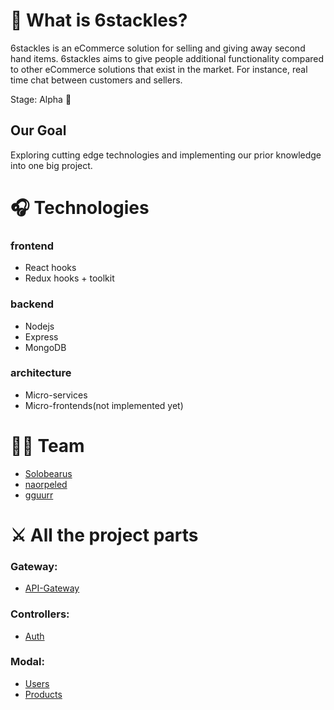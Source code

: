  # 🐙 What is 6stackles?
6stackles is an eCommerce solution for selling and giving away second hand items.
6stackles aims to give people additional functionality compared to other eCommerce solutions that exist in the market. For instance, real time chat between customers and sellers.

Stage: Alpha 🤖

## Our Goal
Exploring cutting edge technologies and implementing our prior knowledge into one big project.

# 🎧 Technologies
### frontend
- React hooks
- Redux hooks + toolkit

### backend
- Nodejs
- Express
- MongoDB

### architecture
- Micro-services
- Micro-frontends(not implemented yet)

# 🐱‍💻 Team

- [Solobearus](https://github.com/solobearus "Ivan Solobear")
- [naorpeled](https://github.com/naorpeled "Naor Peled")
- [gguurr](https://github.com/gguurr "gguurr")

# ⚔ All the project parts
### Gateway:
- [API-Gateway](https://github.com/Solobearus/6stackles-gateway-api "API Gateway")

### Controllers:
- [Auth](https://github.com/Solobearus/6stackles-auth-controller "Auth controller")

### Modal:
- [Users](https://github.com/Solobearus/6stackles-users "Users Microservice")
- [Products](https://github.com/Solobearus/6stackles-products "Users Microservice")
